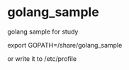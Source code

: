 # golang_sample
golang sample for study

export GOPATH=/share/golang_sample

or write it to /etc/profile
